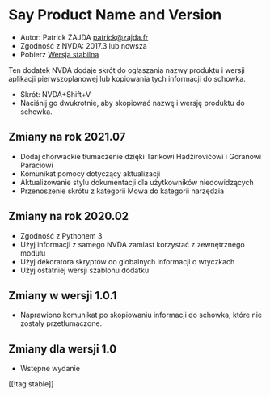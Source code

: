 # Say Product Name and Version #

* Autor: Patrick ZAJDA <patrick@zajda.fr>
* Zgodność z NVDA: 2017.3 lub nowsza
* Pobierz [Wersja stabilna][1]

Ten dodatek NVDA dodaje skrót do ogłaszania nazwy produktu i wersji
aplikacji pierwszoplanowej lub kopiowania tych informacji do schowka.

* Skrót: NVDA+Shift+V
* Naciśnij go dwukrotnie, aby skopiować nazwę i wersję produktu do schowka.

## Zmiany na rok 2021.07 ##

* Dodaj chorwackie tłumaczenie dzięki Tarikowi Hadžirovićowi i Goranowi
  Paraciowi
* Komunikat pomocy dotyczący aktualizacji
* Aktualizowanie stylu dokumentacji dla użytkowników niedowidzących
* Przenoszenie skrótu z kategorii Mowa do kategorii narzędzia

## Zmiany na rok 2020.02 ##

* Zgodność z Pythonem 3
* Użyj informacji z samego NVDA zamiast korzystać z zewnętrznego modułu
* Użyj dekoratora skryptów do globalnych informacji o wtyczkach
* Użyj ostatniej wersji szablonu dodatku

## Zmiany w wersji 1.0.1 ##

* Naprawiono komunikat po skopiowaniu informacji do schowka, które nie
  zostały przetłumaczone.

## Zmiany dla wersji 1.0 ##

* Wstępne wydanie

[[!tag stable]]

[1]: https://addons.nvda-project.org/files/get.php?file=spnav
